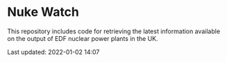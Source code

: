 # Nuke Watch

This repository includes code for retrieving the latest information available on the output of EDF nuclear power plants in the UK.

Last updated: 2022-01-02 14:07